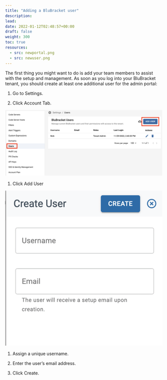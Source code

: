 ```yaml
---
title: "Adding a BluBracket user"
description: 
lead: 
date: 2022-01-12T02:48:57+00:00
draft: false
weight: 300
toc: true
resources:
  - src: newportal.png
  - src: newuser.png
---
```


The first thing you might want to do is add your team members to assist with the setup and management. As soon as you log into your BluBracket tenant, you should create at least  one additional user for the admin portal:

1. Go to Settings.

2. Click Account Tab.

![portal screenshot](newportal.png)

1. Click Add User

![user screenshot](newuser.png)

1. Assign a unique username.

2. Enter the user’s email address.

3. Click Create.
